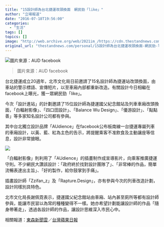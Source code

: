```yaml
---
title: "15設計師為台北捷運改頭換面　網民勁「like」"
author: "立場報道"
date: "2016-07-18T19:56:00"
categories:
  - "生活"
tags: []
topics: []
image: "http://web.archive.org/web/2021im_/https://cdn.thestandnews.com/media/photos/cache/twtrain-14_SGjBP_1200x0.png"
original_url: "thestandnews.com/personal/15設計師為台北捷運改頭換面-網民勁-like"
---
```

![圖片來源：AUD facebook](http://web.archive.org/web/2021im_/https://cdn.thestandnews.com/media/photos/cache/twtrain-14_SGjBP_1200x0.png)

> 圖片來源：AUD facebook

台北捷運成立20週年，北市文化局日前邀請了15名設計師為捷運站改頭換面，由車站的警示標語、宣傳短片，以至車廂內部都重新改造。有關設計今日相繼在facebook上曝光，獲一眾網民勁「like」。

今次「設計進站」的計劃邀請了15位設計師為捷運國父紀念館站及列車車廂改頭換面，「白輻射影像」、「四口田設計」、「Balance Wu Design」、「優游設計」、「點點善」等多家知名設計公司都有參與。

其中台北獨立設計品牌「AUdience」在facebook公布板南線一台捷運專屬列車的車廂設計，以黃、藍、紅為主色的告示，將提醒乘客不准飲食及主動讓座等信息，設計非常搶眼。

[![](http://web.archive.org/web/2021im_/https://cdn.thestandnews.com/media/photos/cache/train-15_BdhY7_1200x0.png)](http://web.archive.org/web/20210628095431/https://cdn.thestandnews.com/media/photos/cache/train-15_BdhY7_1200x0.png)

「白輻射影像」則利用了「AUdience」的插畫制作成宣導影片，向乘客推廣捷運守則。不少網民大讚該設計：「政府終於找對設計團隊了」、「非常棒的作品，簡單流暢表達出主旨」、「好的製作，給你鼓掌到手痛」。

插畫設計師「Zzifan\_z」及「Rapture.Design」，亦有參與今次的列車改造計劃，設計同樣別具特色。

北市文化局長謝佩霓表示，捷運國父紀念館站由車廂、站內甚至廁所等都有設計師參與，能讓市民習以為常的種種變得不一樣。她亦希望計劃能讓設計師的作品「隨身帶著走」，透過各設計師的作品，讓設計思維深入市民心中。

相關報道：[東森新聞雲](http://web.archive.org/web/20210628095431/http://www.ettoday.net/news/20160718/737645.htm)／[台灣蘋果日報](http://web.archive.org/web/20210628095431/http://www.appledaily.com.tw/realtimenews/article/new/20160718/910486/)